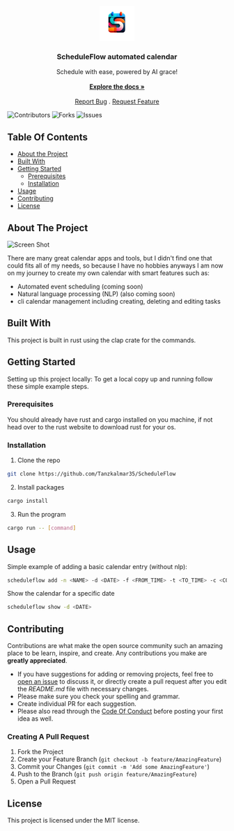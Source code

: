 <br/>
<p align="center">
  <a href="https://github.com/Tanzkalmar35/ScheduleFlow">
    <img src="images/logo.png" alt="Logo" width="80" height="80">
  </a>

  <h3 align="center">ScheduleFlow automated calendar</h3>

  <p align="center">
    Schedule with ease, powered by AI grace!
    <br/>
    <br/>
    <a href="https://github.com/Tanzkalmar35/ScheduleFlow"><strong>Explore the docs »</strong></a>
    <br/>
    <br/>
    <a href="https://github.com/Tanzkalmar35/ScheduleFlow/issues">Report Bug</a>
    .
    <a href="https://github.com/Tanzkalmar35/ScheduleFlow/issues">Request Feature</a>
  </p>
</p>

![Contributors](https://img.shields.io/github/contributors/Tanzkalmar35/ScheduleFlow?color=dark-green) ![Forks](https://img.shields.io/github/forks/Tanzkalmar35/ScheduleFlow?style=social) ![Issues](https://img.shields.io/github/issues/Tanzkalmar35/ScheduleFlow)

## Table Of Contents

* [About the Project](#about-the-project)
* [Built With](#built-with)
* [Getting Started](#getting-started)
  * [Prerequisites](#prerequisites)
  * [Installation](#installation)
* [Usage](#usage)
* [Contributing](#contributing)
* [License](#license)

## About The Project

![Screen Shot](images/screenshot.png)

There are many great calendar apps and tools, but I didn't find one that could fits all of my needs, so because I have no hobbies anyways I am now on my journey to create my own calendar with smart features such as:

* Automated event scheduling (coming soon) 
* Natural language processing (NLP) (also coming soon)
* cli calendar management including creating, deleting and editing tasks

## Built With

This project is built in rust using the clap crate for the commands.

## Getting Started

Setting up this project locally:
To get a local copy up and running follow these simple example steps.

### Prerequisites

You should already have rust and cargo installed on you machine, if not head over to the rust website to download rust for your os.


### Installation

1. Clone the repo

```sh
git clone https://github.com/Tanzkalmar35/ScheduleFlow
```

2. Install packages

```sh
cargo install
```

3. Run the program

```sh
cargo run -- [command]
```

## Usage

Simple example of adding a basic calendar entry (without nlp):

```sh
scheduleflow add -n <NAME> -d <DATE> -f <FROM_TIME> -t <TO_TIME> -c <COLOR>
```

Show the calendar for a specific date 

```sh
scheduleflow show -d <DATE>
```

## Contributing

Contributions are what make the open source community such an amazing place to be learn, inspire, and create. Any contributions you make are **greatly appreciated**.
* If you have suggestions for adding or removing projects, feel free to [open an issue](https://github.com/Tanzkalmar35/ScheduleFlow/issues/new) to discuss it, or directly create a pull request after you edit the *README.md* file with necessary changes.
* Please make sure you check your spelling and grammar.
* Create individual PR for each suggestion.
* Please also read through the [Code Of Conduct](https://github.com/Tanzkalmar35/ScheduleFlow/blob/main/CODE_OF_CONDUCT.md) before posting your first idea as well.

### Creating A Pull Request

1. Fork the Project
2. Create your Feature Branch (`git checkout -b feature/AmazingFeature`)
3. Commit your Changes (`git commit -m 'Add some AmazingFeature'`)
4. Push to the Branch (`git push origin feature/AmazingFeature`)
5. Open a Pull Request

## License

This project is licensed under the MIT license.
